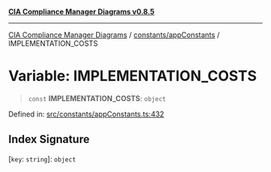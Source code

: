 [**CIA Compliance Manager Diagrams v0.8.5**](../../../README.md)

***

[CIA Compliance Manager Diagrams](../../../modules.md) / [constants/appConstants](../README.md) / IMPLEMENTATION\_COSTS

# Variable: IMPLEMENTATION\_COSTS

> `const` **IMPLEMENTATION\_COSTS**: `object`

Defined in: [src/constants/appConstants.ts:432](https://github.com/Hack23/cia-compliance-manager/blob/3ae0301247f765ba03c8c0fe645db4718bb8af76/src/constants/appConstants.ts#L432)

## Index Signature

\[`key`: `string`\]: `object`
